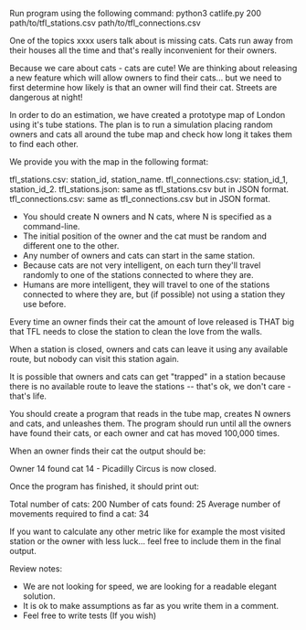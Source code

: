 Run program using the following command:
python3 catlife.py 200 path/to/tfl_stations.csv path/to/tfl_connections.csv

One of the topics xxxx users talk about is missing cats. Cats run away
from their houses all the time and that's really inconvenient for their owners.

Because we care about cats - cats are cute! We are thinking about releasing a
new feature which will allow owners to find their cats... but we need to first
determine how likely is that an owner will find their cat. Streets are dangerous
at night!

In order to do an estimation, we have created a prototype map of London using
it's tube stations. The plan is to run a simulation placing random owners and
cats all around the tube map and check how long it takes them to find each other.

We provide you with the map in the following format:

tfl_stations.csv: station_id, station_name.
tfl_connections.csv: station_id_1, station_id_2.
tfl_stations.json: same as tfl_stations.csv but in JSON format.
tfl_connections.csv: same as tfl_connections.csv but in JSON format.

- You should create N owners and N cats, where N is specified as a command-line.
- The initial position of the owner and the cat must be random and different one to the other.
- Any number of owners and cats can start in the same station.
- Because cats are not very intelligent, on each turn they'll travel randomly to one of the stations
  connected to where they are.
- Humans are more intelligent, they will travel to one of the stations connected to where they are,
  but (if possible) not using a station they use before.

Every time an owner finds their cat the amount of love released is THAT big
that TFL needs to close the station to clean the love from the walls.

When a station is closed, owners and cats can leave it using any available route,
but nobody can visit this station again.

It is possible that owners and cats can get "trapped" in a station because there is
no available route to leave the stations -- that's ok, we don't care - that's life.

You should create a program that reads in the tube map, creates N
owners and cats, and unleashes them. The program should run until all the
owners have found their cats, or each owner and cat has moved 100,000 times.

When an owner finds their cat the output should be:

Owner 14 found cat 14 - Picadilly Circus is now closed.

Once the program has finished, it should print out:

Total number of cats: 200
Number of cats found: 25
Average number of movements required to find a cat: 34

If you want to calculate any other metric like for example the most visited station
or the owner with less luck... feel free to include them in the final output.

Review notes:
 - We are not looking for speed, we are looking for a readable elegant solution.
 - It is ok to make assumptions as far as you write them in a comment.
 - Feel free to write tests (If you wish)
